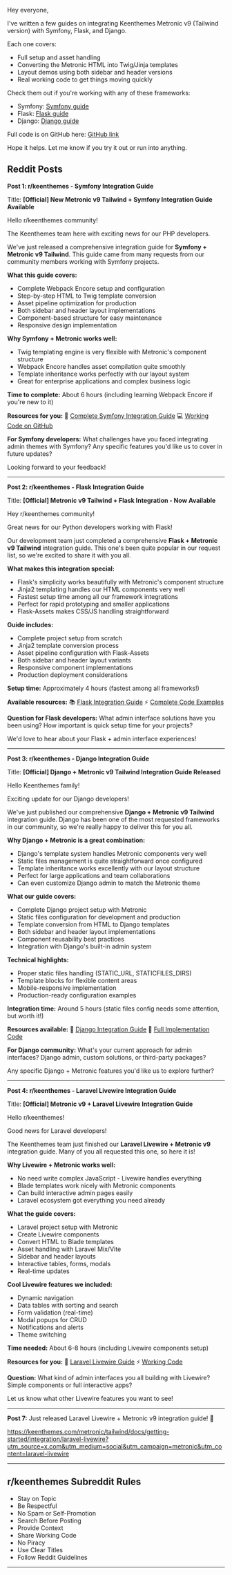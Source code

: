Hey everyone,

I've written a few guides on integrating Keenthemes Metronic v9 (Tailwind version) with Symfony, Flask, and Django.

Each one covers:

- Full setup and asset handling
- Converting the Metronic HTML into Twig/Jinja templates
- Layout demos using both sidebar and header versions
- Real working code to get things moving quickly

Check them out if you're working with any of these frameworks:

- Symfony: [Symfony guide](https://keenthemes.com/metronic/tailwind/docs/getting-started/integration/symfony?utm_source=reddit&utm_medium=social&utm_campaign=metronic&utm_content=symfony)
- Flask: [Flask guide](https://keenthemes.com/metronic/tailwind/docs/getting-started/integration/flask?utm_source=reddit&utm_medium=social&utm_campaign=metronic&utm_content=flask)
- Django: [Django guide](https://keenthemes.com/metronic/tailwind/docs/getting-started/integration/django?utm_source=reddit&utm_medium=social&utm_campaign=metronic&utm_content=django)

Full code is on GitHub here:
[GitHub link](https://github.com/keenthemes/metronic-tailwind-html-integration)

Hope it helps. Let me know if you try it out or run into anything.

## Reddit Posts

**Post 1: r/keenthemes - Symfony Integration Guide**

Title: **[Official] New Metronic v9 Tailwind + Symfony Integration Guide Available**

Hello r/keenthemes community!

The Keenthemes team here with exciting news for our PHP developers.

We've just released a comprehensive integration guide for **Symfony + Metronic v9 Tailwind**. This guide came from many requests from our community members working with Symfony projects.

**What this guide covers:**
- Complete Webpack Encore setup and configuration
- Step-by-step HTML to Twig template conversion
- Asset pipeline optimization for production
- Both sidebar and header layout implementations
- Component-based structure for easy maintenance
- Responsive design implementation

**Why Symfony + Metronic works well:**
- Twig templating engine is very flexible with Metronic's component structure
- Webpack Encore handles asset compilation quite smoothly
- Template inheritance works perfectly with our layout system
- Great for enterprise applications and complex business logic

**Time to complete:** About 6 hours (including learning Webpack Encore if you're new to it)

**Resources for you:**
📖 [Complete Symfony Integration Guide](https://keenthemes.com/metronic/tailwind/docs/getting-started/integration/symfony?utm_source=reddit/webdev&utm_medium=social&utm_campaign=metronic&utm_content=symfony)
💻 [Working Code on GitHub](https://github.com/keenthemes/metronic-tailwind-html-integration)

**For Symfony developers:** What challenges have you faced integrating admin themes with Symfony? Any specific features you'd like us to cover in future updates?

Looking forward to your feedback!

---

**Post 2: r/keenthemes - Flask Integration Guide**

Title: **[Official] Metronic v9 Tailwind + Flask Integration - Now Available**

Hey r/keenthemes community!

Great news for our Python developers working with Flask!

Our development team just completed a comprehensive **Flask + Metronic v9 Tailwind** integration guide. This one's been quite popular in our request list, so we're excited to share it with you all.

**What makes this integration special:**
- Flask's simplicity works beautifully with Metronic's component structure
- Jinja2 templating handles our HTML components very well
- Fastest setup time among all our framework integrations
- Perfect for rapid prototyping and smaller applications
- Flask-Assets makes CSS/JS handling straightforward

**Guide includes:**
- Complete project setup from scratch
- Jinja2 template conversion process
- Asset pipeline configuration with Flask-Assets
- Both sidebar and header layout variants
- Responsive component implementations
- Production deployment considerations

**Setup time:** Approximately 4 hours (fastest among all frameworks!)

**Available resources:**
📚 [Flask Integration Guide](https://keenthemes.com/metronic/tailwind/docs/getting-started/integration/flask?utm_source=reddit/webdev&utm_medium=social&utm_campaign=metronic&utm_content=flask)
⚡ [Complete Code Examples](https://github.com/keenthemes/metronic-tailwind-html-integration)

**Question for Flask developers:** What admin interface solutions have you been using? How important is quick setup time for your projects?

We'd love to hear about your Flask + admin interface experiences!

---

**Post 3: r/keenthemes - Django Integration Guide**

Title: **[Official] Django + Metronic v9 Tailwind Integration Guide Released**

Hello Keenthemes family!

Exciting update for our Django developers!

We've just published our comprehensive **Django + Metronic v9 Tailwind** integration guide. Django has been one of the most requested frameworks in our community, so we're really happy to deliver this for you all.

**Why Django + Metronic is a great combination:**
- Django's template system handles Metronic components very well
- Static files management is quite straightforward once configured
- Template inheritance works excellently with our layout structure
- Perfect for large applications and team collaborations
- Can even customize Django admin to match the Metronic theme

**What our guide covers:**
- Complete Django project setup with Metronic
- Static files configuration for development and production
- Template conversion from HTML to Django templates
- Both sidebar and header layout implementations
- Component reusability best practices
- Integration with Django's built-in admin system

**Technical highlights:**
- Proper static files handling (STATIC_URL, STATICFILES_DIRS)
- Template blocks for flexible content areas
- Mobile-responsive implementation
- Production-ready configuration examples

**Integration time:** Around 5 hours (static files config needs some attention, but worth it!)

**Resources available:**
🎯 [Django Integration Guide](https://keenthemes.com/metronic/tailwind/docs/getting-started/integration/django?utm_source=reddit/webdev&utm_medium=social&utm_campaign=metronic&utm_content=django)
🔧 [Full Implementation Code](https://github.com/keenthemes/metronic-tailwind-html-integration)

**For Django community:** What's your current approach for admin interfaces? Django admin, custom solutions, or third-party packages?

Any specific Django + Metronic features you'd like us to explore further?

---

**Post 4: r/keenthemes - Laravel Livewire Integration Guide**

Title: **[Official] Metronic v9 + Laravel Livewire Integration Guide**

Hello r/keenthemes!

Good news for Laravel developers!

The Keenthemes team just finished our **Laravel Livewire + Metronic v9** integration guide. Many of you all requested this one, so here it is!

**Why Livewire + Metronic works well:**
- No need write complex JavaScript - Livewire handles everything
- Blade templates work nicely with Metronic components
- Can build interactive admin pages easily
- Laravel ecosystem got everything you need already

**What the guide covers:**
- Laravel project setup with Metronic
- Create Livewire components
- Convert HTML to Blade templates
- Asset handling with Laravel Mix/Vite
- Sidebar and header layouts
- Interactive tables, forms, modals
- Real-time updates

**Cool Livewire features we included:**
- Dynamic navigation
- Data tables with sorting and search
- Form validation (real-time)
- Modal popups for CRUD
- Notifications and alerts
- Theme switching

**Time needed:** About 6-8 hours (including Livewire components setup)

**Resources for you:**
🚀 [Laravel Livewire Guide](https://keenthemes.com/metronic/tailwind/docs/getting-started/integration/laravel-livewire?utm_source=reddit/keenthemes&utm_medium=social&utm_campaign=metronic&utm_content=laravel-livewire)
⚡ [Working Code](https://github.com/keenthemes/metronic-tailwind-html-integration)

**Question:** What kind of admin interfaces you all building with Livewire? Simple components or full interactive apps?

Let us know what other Livewire features you want to see!

---

**Post 7:**
Just released Laravel Livewire + Metronic v9 integration guide! 🚀

https://keenthemes.com/metronic/tailwind/docs/getting-started/integration/laravel-livewire?utm_source=x.com&utm_medium=social&utm_campaign=metronic&utm_content=laravel-livewire

---

## r/keenthemes Subreddit Rules
- Stay on Topic
- Be Respectful
- No Spam or Self-Promotion
- Search Before Posting
- Provide Context
- Share Working Code
- No Piracy
- Use Clear Titles
- Follow Reddit Guidelines

---
